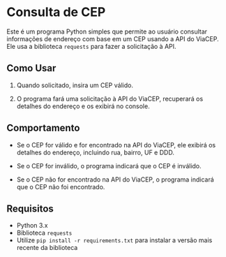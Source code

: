 # Consulta de CEP

Este é um programa Python simples que permite ao usuário consultar informações de endereço com base em um CEP usando a API do ViaCEP. Ele usa a biblioteca `requests` para fazer a solicitação à API.

## Como Usar
1. Quando solicitado, insira um CEP válido.

2. O programa fará uma solicitação à API do ViaCEP, recuperará os detalhes do endereço e os exibirá no console.

## Comportamento

- Se o CEP for válido e for encontrado na API do ViaCEP, ele exibirá os detalhes do endereço, incluindo rua, bairro, UF e DDD.

- Se o CEP for inválido, o programa indicará que o CEP é inválido.

- Se o CEP não for encontrado na API do ViaCEP, o programa indicará que o CEP não foi encontrado.

## Requisitos

- Python 3.x
- Biblioteca `requests`
- Utilize `pip install -r requirements.txt` para instalar a versão mais recente da biblioteca

